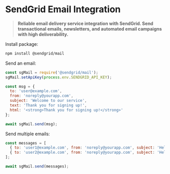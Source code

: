 # SendGrid Email Integration

> **Reliable email delivery service integration with SendGrid. Send transactional emails, newsletters, and automated email campaigns with high deliverability.**

Install package:

```bash
npm install @sendgrid/mail
```

Send an email:

```javascript
const sgMail = require('@sendgrid/mail');
sgMail.setApiKey(process.env.SENDGRID_API_KEY);

const msg = {
  to: 'user@example.com',
  from: 'noreply@yourapp.com',
  subject: 'Welcome to our service',
  text: 'Thank you for signing up!',
  html: '<strong>Thank you for signing up!</strong>'
};

await sgMail.send(msg);
```

Send multiple emails:

```javascript
const messages = [
  { to: 'user1@example.com', from: 'noreply@yourapp.com', subject: 'Hello User 1', text: 'Message 1' },
  { to: 'user2@example.com', from: 'noreply@yourapp.com', subject: 'Hello User 2', text: 'Message 2' }
];

await sgMail.send(messages);
```